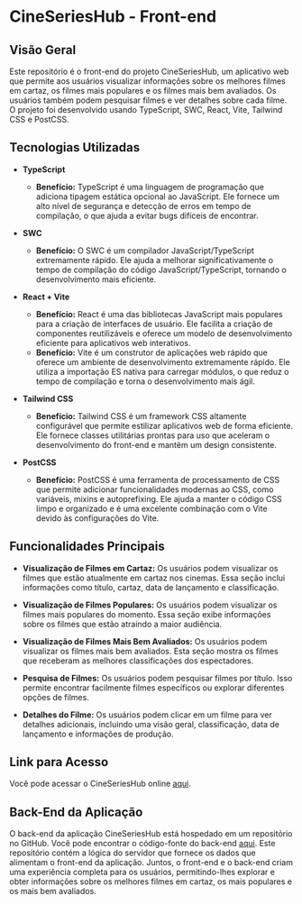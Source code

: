 # CineSeriesHub - Front-end

## Visão Geral

Este repositório é o front-end do projeto CineSeriesHub, um aplicativo web que permite aos usuários visualizar informações sobre os melhores filmes em cartaz, os filmes mais populares e os filmes mais bem avaliados. Os usuários também podem pesquisar filmes e ver detalhes sobre cada filme. O projeto foi desenvolvido usando TypeScript, SWC, React, Vite, Tailwind CSS e PostCSS.

## Tecnologias Utilizadas

- **TypeScript**
  - **Benefício:** TypeScript é uma linguagem de programação que adiciona tipagem estática opcional ao JavaScript. Ele fornece um alto nível de segurança e detecção de erros em tempo de compilação, o que ajuda a evitar bugs difíceis de encontrar.

- **SWC**
  - **Benefício:** O SWC é um compilador JavaScript/TypeScript extremamente rápido. Ele ajuda a melhorar significativamente o tempo de compilação do código JavaScript/TypeScript, tornando o desenvolvimento mais eficiente.

- **React + Vite**
  - **Benefício:** React é uma das bibliotecas JavaScript mais populares para a criação de interfaces de usuário. Ele facilita a criação de componentes reutilizáveis e oferece um modelo de desenvolvimento eficiente para aplicativos web interativos.
  - **Benefício:** Vite é um construtor de aplicações web rápido que oferece um ambiente de desenvolvimento extremamente rápido. Ele utiliza a importação ES nativa para carregar módulos, o que reduz o tempo de compilação e torna o desenvolvimento mais ágil.

- **Tailwind CSS**
  - **Benefício:** Tailwind CSS é um framework CSS altamente configurável que permite estilizar aplicativos web de forma eficiente. Ele fornece classes utilitárias prontas para uso que aceleram o desenvolvimento do front-end e mantêm um design consistente.

- **PostCSS**
  - **Benefício:** PostCSS é uma ferramenta de processamento de CSS que permite adicionar funcionalidades modernas ao CSS, como variáveis, mixins e autoprefixing. Ele ajuda a manter o código CSS limpo e organizado e é uma excelente combinação com o Vite devido às configurações do Vite.

## Funcionalidades Principais

- **Visualização de Filmes em Cartaz:** Os usuários podem visualizar os filmes que estão atualmente em cartaz nos cinemas. Essa seção inclui informações como título, cartaz, data de lançamento e classificação.

- **Visualização de Filmes Populares:** Os usuários podem visualizar os filmes mais populares do momento. Essa seção exibe informações sobre os filmes que estão atraindo a maior audiência.

- **Visualização de Filmes Mais Bem Avaliados:** Os usuários podem visualizar os filmes mais bem avaliados. Esta seção mostra os filmes que receberam as melhores classificações dos espectadores.

- **Pesquisa de Filmes:** Os usuários podem pesquisar filmes por título. Isso permite encontrar facilmente filmes específicos ou explorar diferentes opções de filmes.

- **Detalhes do Filme:** Os usuários podem clicar em um filme para ver detalhes adicionais, incluindo uma visão geral, classificação, data de lançamento e informações de produção.

## Link para Acesso

Você pode acessar o CineSeriesHub online [aqui](https://main--incredible-kheer-8ca4ec.netlify.app/).

## Back-End da Aplicação

O back-end da aplicação CineSeriesHub está hospedado em um repositório no GitHub. Você pode encontrar o código-fonte do back-end [aqui](https://github.com/Italo-C-TI/CineSeriesHub-Back). Este repositório contém a lógica do servidor que fornece os dados que alimentam o front-end da aplicação. Juntos, o front-end e o back-end criam uma experiência completa para os usuários, permitindo-lhes explorar e obter informações sobre os melhores filmes em cartaz, os mais populares e os mais bem avaliados.
